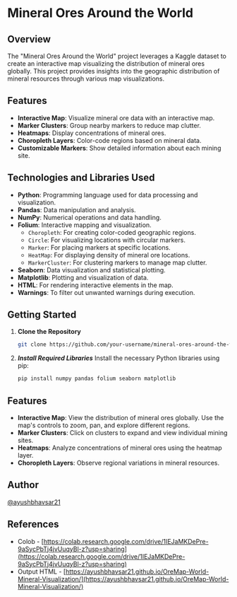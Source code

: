 # Mineral Ores Around the World

## Overview

The "Mineral Ores Around the World" project leverages a Kaggle dataset to create an interactive map visualizing the distribution of mineral ores globally. This project provides insights into the geographic distribution of mineral resources through various map visualizations.

## Features

- **Interactive Map**: Visualize mineral ore data with an interactive map.
- **Marker Clusters**: Group nearby markers to reduce map clutter.
- **Heatmaps**: Display concentrations of mineral ores.
- **Choropleth Layers**: Color-code regions based on mineral data.
- **Customizable Markers**: Show detailed information about each mining site.

## Technologies and Libraries Used

- **Python**: Programming language used for data processing and visualization.
- **Pandas**: Data manipulation and analysis.
- **NumPy**: Numerical operations and data handling.
- **Folium**: Interactive mapping and visualization.
  - `Choropleth`: For creating color-coded geographic regions.
  - `Circle`: For visualizing locations with circular markers.
  - `Marker`: For placing markers at specific locations.
  - `HeatMap`: For displaying density of mineral ore locations.
  - `MarkerCluster`: For clustering markers to manage map clutter.
- **Seaborn**: Data visualization and statistical plotting.
- **Matplotlib**: Plotting and visualization of data.
- **HTML**: For rendering interactive elements in the map.
- **Warnings**: To filter out unwanted warnings during execution.

## Getting Started

1. **Clone the Repository**

   ```bash
   git clone https://github.com/your-username/mineral-ores-around-the-world.git

2. ***Install Required Libraries***
    Install the necessary Python libraries using pip:

    ```bash
    pip install numpy pandas folium seaborn matplotlib

## Features

- **Interactive Map**: View the distribution of mineral ores globally. Use the map's controls to zoom, pan, and explore different regions.
- **Marker Clusters**: Click on clusters to expand and view individual mining sites.
- **Heatmaps**: Analyze concentrations of mineral ores using the heatmap layer.
- **Choropleth Layers**: Observe regional variations in mineral resources.

## Author

[@ayushbhavsar21](https://github.com/ayushbhavsar21)

## References
- Colob - [https://colab.research.google.com/drive/1IEJaMKDePre-9aSycPbTj4jvUuqyBl-z?usp=sharing](https://colab.research.google.com/drive/1IEJaMKDePre-9aSycPbTj4jvUuqyBl-z?usp=sharing)
- Output HTML - [https://ayushbhavsar21.github.io/OreMap-World-Mineral-Visualization/](https://ayushbhavsar21.github.io/OreMap-World-Mineral-Visualization/)
